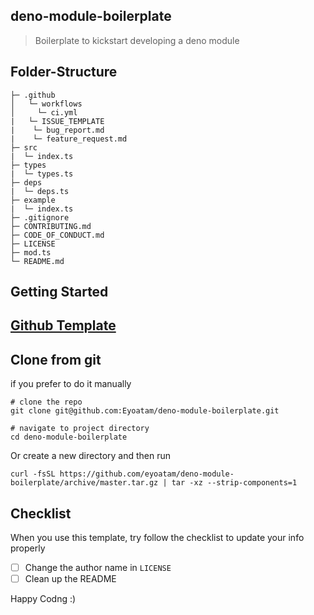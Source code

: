 ## deno-module-boilerplate

> Boilerplate to kickstart developing a deno module

## Folder-Structure

```
├─ .github
│   └─ workflows
│     └─ ci.yml
|   └─ ISSUE_TEMPLATE
|    └─ bug_report.md
|    └─ feature_request.md
├─ src
|  └─ index.ts
├─ types
|  └─ types.ts
├─ deps
|  └─ deps.ts
├─ example
|  └─ index.ts
├─ .gitignore
├─ CONTRIBUTING.md
├─ CODE_OF_CONDUCT.md
├─ LICENSE
├─ mod.ts
└─ README.md
```

## Getting Started

## [Github Template](https://github.com/eyoatam/deno-module-boilerplate/generate)

## Clone from git

if you prefer to do it manually

```
# clone the repo
git clone git@github.com:Eyoatam/deno-module-boilerplate.git

# navigate to project directory
cd deno-module-boilerplate
```

Or create a new directory and then run

```
curl -fsSL https://github.com/eyoatam/deno-module-boilerplate/archive/master.tar.gz | tar -xz --strip-components=1
```

## Checklist

When you use this template, try follow the checklist to update your info properly

- [ ] Change the author name in `LICENSE`
- [ ] Clean up the README

Happy Codng :)
